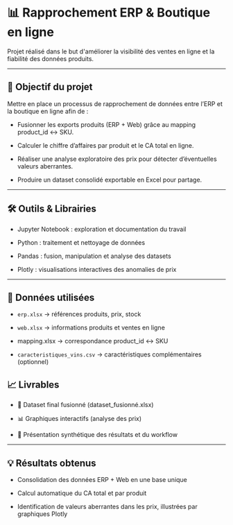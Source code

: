 # 📊 Rapprochement ERP & Boutique en ligne

Projet réalisé dans le but d'améliorer la visibilité des ventes en ligne et la fiabilité des données produits.

---

## 🚀 Objectif du projet

Mettre en place un processus de rapprochement de données entre l’ERP et la boutique en ligne afin de :

- Fusionner les exports produits (ERP + Web) grâce au mapping product_id ↔ SKU.

- Calculer le chiffre d’affaires par produit et le CA total en ligne.

- Réaliser une analyse exploratoire des prix pour détecter d’éventuelles valeurs aberrantes.

- Produire un dataset consolidé exportable en Excel pour partage.

---

## 🛠️ Outils & Librairies

- Jupyter Notebook : exploration et documentation du travail

- Python : traitement et nettoyage de données

- Pandas : fusion, manipulation et analyse des datasets

- Plotly : visualisations interactives des anomalies de prix

---

## 📂 Données utilisées

- `erp.xlsx` → références produits, prix, stock

- `web.xlsx` → informations produits et ventes en ligne

- mapping.xlsx → correspondance product_id ↔ SKU

- `caracteristiques_vins.csv` → caractéristiques complémentaires (optionnel)

## 📈 Livrables

- 📑 Dataset final fusionné (dataset_fusionné.xlsx)

- 📊 Graphiques interactifs (analyse des prix)

- 🎯 Présentation synthétique des résultats et du workflow

---

## 💡 Résultats obtenus

- Consolidation des données ERP + Web en une base unique

- Calcul automatique du CA total et par produit

- Identification de valeurs aberrantes dans les prix, illustrées par graphiques Plotly
